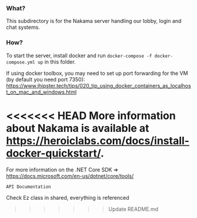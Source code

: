 ### What?
This subdirectory is for the Nakama server handling our lobby, login and chat systems.

### How?
To start the server, install docker and run `docker-compose -f docker-compose.yml up` in this folder.

If using docker toolbox, you may need to set up port forwarding for the VM (by default you need port 7350): https://www.jhipster.tech/tips/020_tip_using_docker_containers_as_localhost_on_mac_and_windows.html

<<<<<<< HEAD
More information about Nakama is available at https://heroiclabs.com/docs/install-docker-quickstart/.
=======
For more information on the .NET Core SDK => https://docs.microsoft.com/en-us/dotnet/core/tools/


`API Documentation`

Check Ez class in shared, everything is referenced
>>>>>>> Update README.md
